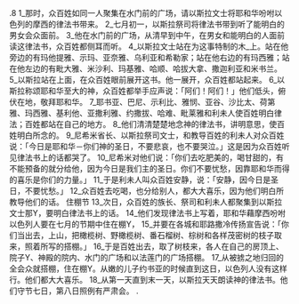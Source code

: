 .8 
1_那时，众百姓如同一人聚集在水门前的广场，请以斯拉文士将耶和华吩咐以色列的摩西的律法书带来。 2_七月初一，以斯拉祭司将律法书带到听了能明白的男女会众面前。 3_他在水门前的广场，从清早到中午，在男女和能明白的人面前读这律法书，众百姓都侧耳而听。 4_以斯拉文士站在为这事特制的木_上。站在他旁边的有玛他提雅、示玛、亚奈雅、乌利亚和希勒家；站在他右边的有玛西雅；站在他左边的有毗大雅、米沙利、玛基雅、哈顺、哈拔大拿、撒迦利亚和米书兰。 5_以斯拉站在上面，在众百姓眼前展开这书。他一展开，众百姓都站起来。 6_以斯拉称颂耶和华至大的神，众百姓都举手应声说：「阿们！阿们！」他们低头，俯伏在地，敬拜耶和华。 7_耶书亚、巴尼、示利比、雅悯、亚谷、沙比太、荷第雅、玛西雅、基利他、亚撒利雅、约撒拔、哈难、毗莱雅和利未人使百姓明白律法；百姓都站在自己的地方。 8_他们清清楚楚地念神的律法书，讲明意思，使百姓明白所念的。 
9_尼希米省长、以斯拉祭司文士，和教导百姓的利未人对众百姓说：「今日是耶和华－你们神的圣日，不要悲哀，也不要哭泣。」这是因为众百姓听见律法书上的话都哭了。 10_尼希米对他们说：「你们去吃肥美的，喝甘甜的，有不能预备的就分给他，因为今日是我们主的圣日。你们不要忧愁，因靠耶和华而得的喜乐是你们的力量。」 11_于是利未人叫众百姓安静，说：「安静，因今日是圣日，不要忧愁。」 12_众百姓去吃喝，也分给别人，都大大喜乐，因为他们明白所教导他们的话。 
住棚节 
13_次日，众百姓的族长、祭司和利未人都聚集到以斯拉文士那Y，要明白律法书上的话。 14_他们发现律法书上写着，耶和华藉摩西吩咐以色列人要在七月的节期中住在棚Y， 15_并要在各城和耶路撒冷传扬宣告说：「你们当出去，上山，把橄榄树、野橄榄树、番石榴树、棕树和各样茂密树的枝子取来，照着所写的搭棚。」 16_于是百姓出去，取了树枝来，各人在自己的房顶上、院子Y、神殿的院内、水门的广场和以法莲门的广场搭棚。 17_从被掳之地归回的全会众就搭棚，住在棚Y。从嫩的儿子约书亚的时候直到这日，以色列人没有这样行。他们都大大喜乐。 18_从第一天直到末一天，以斯拉天天朗读神的律法书。他们守节七日，第八日照例有严肃会。 
  .